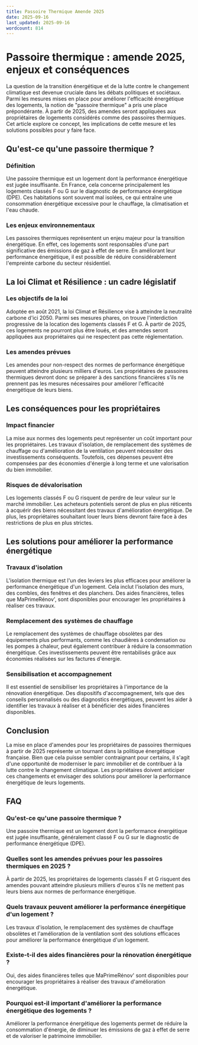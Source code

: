 ```yaml
---
title: Passoire Thermique Amende 2025
date: 2025-09-16
last_updated: 2025-09-16
wordcount: 814
---
```


# Passoire thermique : amende 2025, enjeux et conséquences

La question de la transition énergétique et de la lutte contre le changement climatique est devenue cruciale dans les débats politiques et sociétaux. Parmi les mesures mises en place pour améliorer l'efficacité énergétique des logements, la notion de "passoire thermique" a pris une place prépondérante. À partir de 2025, des amendes seront appliquées aux propriétaires de logements considérés comme des passoires thermiques. Cet article explore ce concept, les implications de cette mesure et les solutions possibles pour y faire face.

## Qu'est-ce qu'une passoire thermique ?

### Définition

Une passoire thermique est un logement dont la performance énergétique est jugée insuffisante. En France, cela concerne principalement les logements classés F ou G sur le diagnostic de performance énergétique (DPE). Ces habitations sont souvent mal isolées, ce qui entraîne une consommation énergétique excessive pour le chauffage, la climatisation et l'eau chaude.

### Les enjeux environnementaux

Les passoires thermiques représentent un enjeu majeur pour la transition énergétique. En effet, ces logements sont responsables d'une part significative des émissions de gaz à effet de serre. En améliorant leur performance énergétique, il est possible de réduire considérablement l'empreinte carbone du secteur résidentiel.

## La loi Climat et Résilience : un cadre législatif

### Les objectifs de la loi

Adoptée en août 2021, la loi Climat et Résilience vise à atteindre la neutralité carbone d'ici 2050. Parmi ses mesures phares, on trouve l'interdiction progressive de la location des logements classés F et G. À partir de 2025, ces logements ne pourront plus être loués, et des amendes seront appliquées aux propriétaires qui ne respectent pas cette réglementation.

### Les amendes prévues

Les amendes pour non-respect des normes de performance énergétique peuvent atteindre plusieurs milliers d'euros. Les propriétaires de passoires thermiques devront donc se préparer à des sanctions financières s'ils ne prennent pas les mesures nécessaires pour améliorer l'efficacité énergétique de leurs biens.

## Les conséquences pour les propriétaires

### Impact financier

La mise aux normes des logements peut représenter un coût important pour les propriétaires. Les travaux d'isolation, de remplacement des systèmes de chauffage ou d'amélioration de la ventilation peuvent nécessiter des investissements conséquents. Toutefois, ces dépenses peuvent être compensées par des économies d'énergie à long terme et une valorisation du bien immobilier.

### Risques de dévalorisation

Les logements classés F ou G risquent de perdre de leur valeur sur le marché immobilier. Les acheteurs potentiels seront de plus en plus réticents à acquérir des biens nécessitant des travaux d'amélioration énergétique. De plus, les propriétaires souhaitant louer leurs biens devront faire face à des restrictions de plus en plus strictes.

## Les solutions pour améliorer la performance énergétique

### Travaux d'isolation

L'isolation thermique est l'un des leviers les plus efficaces pour améliorer la performance énergétique d'un logement. Cela inclut l'isolation des murs, des combles, des fenêtres et des planchers. Des aides financières, telles que MaPrimeRénov', sont disponibles pour encourager les propriétaires à réaliser ces travaux.

### Remplacement des systèmes de chauffage

Le remplacement des systèmes de chauffage obsolètes par des équipements plus performants, comme les chaudières à condensation ou les pompes à chaleur, peut également contribuer à réduire la consommation énergétique. Ces investissements peuvent être rentabilisés grâce aux économies réalisées sur les factures d'énergie.

### Sensibilisation et accompagnement

Il est essentiel de sensibiliser les propriétaires à l'importance de la rénovation énergétique. Des dispositifs d'accompagnement, tels que des conseils personnalisés ou des diagnostics énergétiques, peuvent les aider à identifier les travaux à réaliser et à bénéficier des aides financières disponibles.

## Conclusion

La mise en place d'amendes pour les propriétaires de passoires thermiques à partir de 2025 représente un tournant dans la politique énergétique française. Bien que cela puisse sembler contraignant pour certains, il s'agit d'une opportunité de moderniser le parc immobilier et de contribuer à la lutte contre le changement climatique. Les propriétaires doivent anticiper ces changements et envisager des solutions pour améliorer la performance énergétique de leurs logements.

## FAQ

### Qu'est-ce qu'une passoire thermique ?

Une passoire thermique est un logement dont la performance énergétique est jugée insuffisante, généralement classé F ou G sur le diagnostic de performance énergétique (DPE).

### Quelles sont les amendes prévues pour les passoires thermiques en 2025 ?

À partir de 2025, les propriétaires de logements classés F et G risquent des amendes pouvant atteindre plusieurs milliers d'euros s'ils ne mettent pas leurs biens aux normes de performance énergétique.

### Quels travaux peuvent améliorer la performance énergétique d'un logement ?

Les travaux d'isolation, le remplacement des systèmes de chauffage obsolètes et l'amélioration de la ventilation sont des solutions efficaces pour améliorer la performance énergétique d'un logement.

### Existe-t-il des aides financières pour la rénovation énergétique ?

Oui, des aides financières telles que MaPrimeRénov' sont disponibles pour encourager les propriétaires à réaliser des travaux d'amélioration énergétique.

### Pourquoi est-il important d'améliorer la performance énergétique des logements ?

Améliorer la performance énergétique des logements permet de réduire la consommation d'énergie, de diminuer les émissions de gaz à effet de serre et de valoriser le patrimoine immobilier.